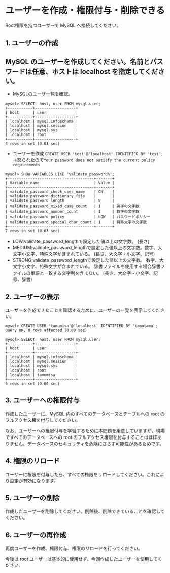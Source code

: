 # ユーザーを作成・権限付与・削除できる

Root権限を持つユーザーで MySQL へ接続してください。

## 1. ユーザーの作成

MySQL のユーザーを作成してください。名前とパスワードは任意、ホストは localhost を指定してください。
-
- MySQLのユーザ一覧を確認。
```
mysql> SELECT  host, user FROM mysql.user;
+-----------+------------------+
| host      | user             |
+-----------+------------------+
| localhost | mysql.infoschema |
| localhost | mysql.session    |
| localhost | mysql.sys        |
| localhost | root             |
+-----------+------------------+
4 rows in set (0.01 sec)
```

- ユーザーを作成
`CREATE USER 'test'@'localhost' IDENTIFIED BY 'test';`
→怒られたので`Your password does not satisfy the current policy requirements`
```
mysql> SHOW VARIABLES LIKE 'validate_password%';
+--------------------------------------+-------+
| Variable_name                        | Value |
+--------------------------------------+-------+
| validate_password_check_user_name    | ON    |
| validate_password_dictionary_file    |       |
| validate_password_length             | 8     |
| validate_password_mixed_case_count   | 1     | 英字の文字数
| validate_password_number_count       | 1     | 数字の文字数
| validate_password_policy             | LOW   | パスワードポリシー
| validate_password_special_char_count | 1     | 特殊文字の文字数
+--------------------------------------+-------+
7 rows in set (0.03 sec)
```
- LOW:validate_password_lengthで設定した値以上の文字数。
(長さ)
- MEDIUM:validate_password_lengthで設定した値以上の文字数。数字、大文字小文字、特殊文字が含まれている。
(長さ、大文字・小文字、記号)
- STRONG:validate_password_lengthで設定した値以上の文字数。
数字、大文字小文字、特殊文字が含まれている。
辞書ファイルを使用する場合辞書ファイルの単語と一致する文字列を含まない。
(長さ、大文字・小文字、記号、辞書)

## 2. ユーザーの表示

ユーザーを作成できたことを確認するために、ユーザーの一覧を表示してください。
```
mysql> CREATE USER 'tamumisa'@'localhost' IDENTIFIED BY 'tamutamu';
Query OK, 0 rows affected (0.00 sec)

mysql> SELECT  host, user FROM mysql.user;
+-----------+------------------+
| host      | user             |
+-----------+------------------+
| localhost | mysql.infoschema |
| localhost | mysql.session    |
| localhost | mysql.sys        |
| localhost | root             |
| localhost | tamumisa         |
+-----------+------------------+
5 rows in set (0.00 sec)
```


## 3. ユーザーへの権限付与

作成したユーザーに、MySQL 内のすべてのデータベースとテーブルへの root のフルアクセス権を付与してください。

なお、ユーザーへの権限付与を学習するために本問題を用意していますが、現場ですべてのデータベースへの root のフルアクセス権限を付与することはほぼありません。データベースのセキュリティを危険にさらす可能性があるためです。

## 4. 権限のリロード

ユーザーに権限を付与したら、すべての権限をリロードしてください。これにより設定が有効になります。

## 5. ユーザーの削除

作成したユーザーを削除してください。削除後、削除できていることを確認してください。

## 6. ユーザーの再作成

再度ユーザーを作成、権限付与、権限のリロードを行ってください。

今後は root ユーザーは基本的に使用せず、今回作成したユーザーを使用してください。